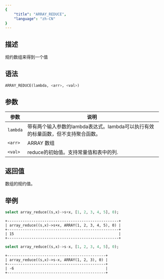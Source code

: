 ```yaml
---
{
    "title": "ARRAY_REDUCE",
    "language": "zh-CN"
}
---
```


<!-- 
Licensed to the Apache Software Foundation (ASF) under one
or more contributor license agreements.  See the NOTICE file
distributed with this work for additional information
regarding copyright ownership.  The ASF licenses this file
to you under the Apache License, Version 2.0 (the
"License"); you may not use this file except in compliance
with the License.  You may obtain a copy of the License at
  http://www.apache.org/licenses/LICENSE-2.0
Unless required by applicable law or agreed to in writing,
software distributed under the License is distributed on an
"AS IS" BASIS, WITHOUT WARRANTIES OR CONDITIONS OF ANY
KIND, either express or implied.  See the License for the
specific language governing permissions and limitations
under the License.
-->

## 描述
规约数组来得到一个值

## 语法

```sql
ARRAY_REDUCE(lambda, <arr>, <val>)
```

## 参数
| 参数 | 说明 |
|---|---|
| `lambda` | 带有两个输入参数的lambda表达式。lambda可以执行有效的标量函数，但不支持聚合函数。 |
| `<arr>` | ARRAY 数组 |
| `<val>` | reduce的初始值。支持常量值和表中的列. |

## 返回值

数组的规约值。

## 举例

```sql
select array_reduce((s,x)->s+x, [1, 2, 3, 4, 5], 0);
```
```text
+---------------------------------------------------+
| array_reduce((s,x)->s+x, ARRAY(1, 2, 3, 4, 5), 0) |
+---------------------------------------------------+
| 15                                                |
+---------------------------------------------------+
```
```sql
select array_reduce((s,x)->s-x, [1, 2, 3, 4, 5], 0);
```
```text
+---------------------------------------------+
| array_reduce((s,x)->s-x, ARRAY(1, 2, 3), 0) |
+---------------------------------------------+
| -6                                          |
+---------------------------------------------+
```